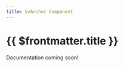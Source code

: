```yaml
---
title: VvAnchor Component
---
```


<script setup>
    // import { VvAnchor } from '../../../src/index'
    import { VvConfig } from '../../../src/index'
</script>



# {{ $frontmatter.title }}

Documentation coming soon!

